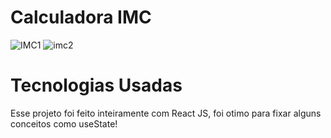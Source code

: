 # Calculadora IMC

![IMC1](https://user-images.githubusercontent.com/85905322/158062498-09391aa2-c8a1-4aea-8cc5-1bdbe2bc8ec9.png)
![imc2](https://user-images.githubusercontent.com/85905322/158062507-cdf260ad-3966-4f1b-bf48-fd4ea0046524.png)

# Tecnologias Usadas
Esse projeto foi feito inteiramente com React JS, foi otimo para fixar alguns conceitos como useState!
